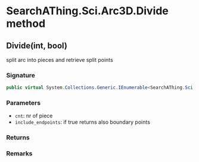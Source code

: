 # SearchAThing.Sci.Arc3D.Divide method
## Divide(int, bool)
split arc into pieces and retrieve split points

### Signature
```csharp
public virtual System.Collections.Generic.IEnumerable<SearchAThing.Sci.Vector3D> Divide(int cnt, bool include_endpoints = False)
```
### Parameters
- `cnt`: nr of piece
- `include_endpoints`: if true returns also boundary points

### Returns

### Remarks

